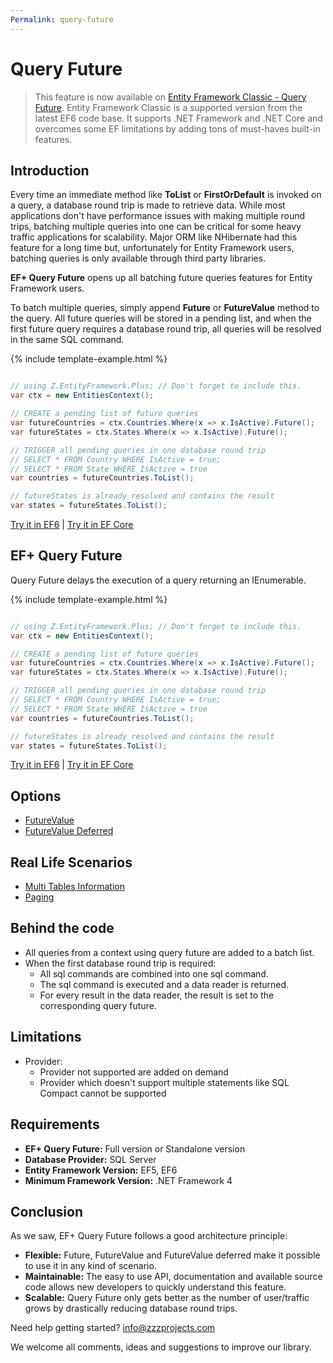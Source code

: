 ```yaml
---
Permalink: query-future
---
```


# Query Future

> This feature is now available on [Entity Framework Classic - Query Future](http://entityframework-classic.net/query-future). Entity Framework Classic is a supported version from the latest EF6 code base. It supports .NET Framework and .NET Core and overcomes some EF limitations by adding tons of must-haves built-in features.

## Introduction

Every time an immediate method like **ToList** or **FirstOrDefault** is invoked on a query, a database round trip is made to retrieve data. While most applications don't have performance issues with making multiple round trips, batching multiple queries into one can be critical for some heavy traffic applications for scalability. Major ORM like NHibernate had this feature for a long time but, unfortunately for Entity Framework users, batching queries is only available through third party libraries.

**EF+ Query Future** opens up all batching future queries features for Entity Framework users.

To batch multiple queries, simply append **Future** or **FutureValue** method to the query. All future queries will be stored in a pending list, and when the first future query requires a database round trip, all queries will be resolved in the same SQL command.

{% include template-example.html %} 
```csharp

// using Z.EntityFramework.Plus; // Don't forget to include this.
var ctx = new EntitiesContext();

// CREATE a pending list of future queries
var futureCountries = ctx.Countries.Where(x => x.IsActive).Future();
var futureStates = ctx.States.Where(x => x.IsActive).Future();

// TRIGGER all pending queries in one database round trip
// SELECT * FROM Country WHERE IsActive = true;
// SELECT * FROM State WHERE IsActive = true
var countries = futureCountries.ToList();

// futureStates is already resolved and contains the result
var states = futureStates.ToList();

```

[Try it in EF6](https://dotnetfiddle.net/NnXMtb) | [Try it in EF Core](https://dotnetfiddle.net/8gwESn)

## EF+ Query Future

Query Future delays the execution of a query returning an IEnumerable.

{% include template-example.html %} 
```csharp

// using Z.EntityFramework.Plus; // Don't forget to include this.
var ctx = new EntitiesContext();

// CREATE a pending list of future queries
var futureCountries = ctx.Countries.Where(x => x.IsActive).Future();
var futureStates = ctx.States.Where(x => x.IsActive).Future();

// TRIGGER all pending queries in one database round trip
// SELECT * FROM Country WHERE IsActive = true;
// SELECT * FROM State WHERE IsActive = true
var countries = futureCountries.ToList();

// futureStates is already resolved and contains the result
var states = futureStates.ToList();

```

[Try it in EF6](https://dotnetfiddle.net/NnXMtb) | [Try it in EF Core](https://dotnetfiddle.net/8gwESn)

## Options

 - [FutureValue](options/ef6-query-future-value.md)
 - [FutureValue Deferred](options/ef6-query-future-value-deferred.md)
 
## Real Life Scenarios

 - [Multi Tables Information](scenarios/ef6-query-future-multi-tables-information.md)
 - [Paging](scenarios/ef6-query-future-paging.md)

## Behind the code

 - All queries from a context using query future are added to a batch list.
 - When the first database round trip is required:
   - All sql commands are combined into one sql command.
   - The sql command is executed and a data reader is returned.
   - For every result in the data reader, the result is set to the corresponding query future.

## Limitations

 - Provider:
   - Provider not supported are added on demand
   - Provider which doesn't support multiple statements like SQL Compact cannot be supported

## Requirements

 - **EF+ Query Future:** Full version or Standalone version
 - **Database Provider:** SQL Server
 - **Entity Framework Version:** EF5, EF6
 - **Minimum Framework Version:** .NET Framework 4

## Conclusion

As we saw, EF+ Query Future follows a good architecture principle:

 - **Flexible:** Future, FutureValue and FutureValue deferred make it possible to use it in any kind of scenario.
 - **Maintainable:** The easy to use API, documentation and available source code allows new developers to quickly understand this feature.
 - **Scalable:** Query Future only gets better as the number of user/traffic grows by drastically reducing database round trips.

Need help getting started? [info@zzzprojects.com](mailto:info@zzzprojects.com)

We welcome all comments, ideas and suggestions to improve our library.

